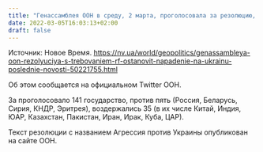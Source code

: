 ```yaml
---
title: "Генассамблея ООН в среду, 2 марта, проголосовала за резолюцию, требующую от РФ прекратить применение силы против Украины и вывести все войска с территории нашего государства в международно-признанных границах."
date: 2022-03-05T16:03:13+02:00
draft: false
---
```

Источник: Новое Время. https://nv.ua/world/geopolitics/genassambleya-oon-rezolyuciya-s-trebovaniem-rf-ostanovit-napadenie-na-ukrainu-poslednie-novosti-50221755.html


Об этом сообщается на официальном Twitter ООН.

За проголосовало 141 государство, против пять (Россия, Беларусь, Сирия, КНДР, Эритрея), воздержались 35 (в их числе Китай, Индия, ЮАР, Казахстан, Пакистан, Иран, Ирак, Куба, ЦАР).

Текст резолюции с названием Агрессия против Украины опубликован на сайте ООН.